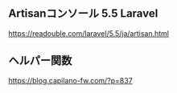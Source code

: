 ## Artisanコンソール 5.5 Laravel
https://readouble.com/laravel/5.5/ja/artisan.html  


## ヘルパー関数
https://blog.capilano-fw.com/?p=837  



